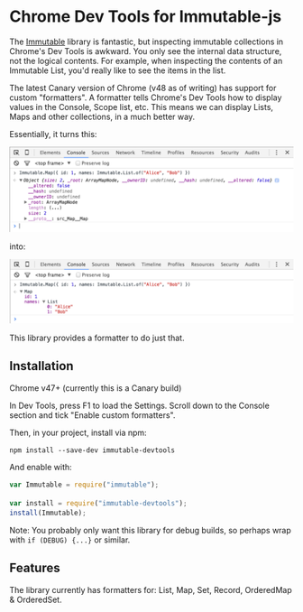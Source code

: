 # Chrome Dev Tools for Immutable-js

The [Immutable](http://facebook.github.io/immutable-js/) library is fantastic, but inspecting immutable collections in Chrome's Dev Tools is awkward. You only see the internal data structure, not the logical contents. For example, when inspecting the contents of an Immutable List, you'd really like to see the items in the list.

The latest Canary version of Chrome (v48 as of writing) has support for custom "formatters". A formatter tells Chrome's Dev Tools how to display values in the Console, Scope list, etc. This means we can display Lists, Maps and other collections, in a much better way.

Essentially, it turns this:

![Before](before.png)

into:

![After](after.png)

This library provides a formatter to do just that.

## Installation

Chrome v47+ (currently this is a Canary build)

In Dev Tools, press F1 to load the Settings. Scroll down to the Console section and tick "Enable custom formatters".

Then, in your project, install via npm:

```
npm install --save-dev immutable-devtools
```

And enable with:

```js
var Immutable = require("immutable");

var install = require("immutable-devtools");
install(Immutable);
```

Note: You probably only want this library for debug builds, so perhaps wrap with `if (DEBUG) {...}` or similar.

## Features

The library currently has formatters for: List, Map, Set, Record, OrderedMap & OrderedSet.

